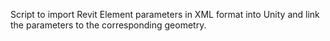 Script to import Revit Element parameters in XML format into Unity and link the parameters to the corresponding geometry. 
